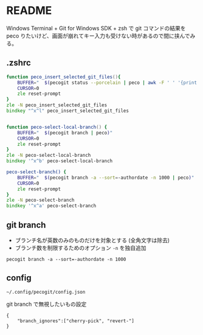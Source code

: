 # README

Windows Terminal + Git for Windows SDK + zsh で git コマンドの結果を peco りたいけど、画面が崩れてキー入力も受けない時があるので間に挟んでみる。  
## .zshrc

```zsh
function peco_insert_selected_git_files(){
    BUFFER="  $(pecogit status --porcelain | peco | awk -F ' ' '{print $NF}' | tr '\n' ' ')"
    CURSOR=0
    zle reset-prompt
}
zle -N peco_insert_selected_git_files
bindkey "^x^l" peco_insert_selected_git_files


function peco-select-local-branch() {
    BUFFER="  $(pecogit branch | peco)"
    CURSOR=0
    zle reset-prompt
}
zle -N peco-select-local-branch
bindkey '^x^b' peco-select-local-branch

peco-select-branch() {
    BUFFER="  $(pecogit branch -a --sort=-authordate -n 1000 | peco)"
    CURSOR=0
    zle reset-prompt
}
zle -N peco-select-branch
bindkey '^x^a' peco-select-branch
```

## git branch

* ブランチ名が英数のみのものだけを対象とする (全角文字は除去)
* ブランチ数を制限するためのオプション `-n` を独自追加

```
pecogit branch -a --sort=-authordate -n 1000
```

## config

`~/.config/pecogit/config.json`  

git branch で無視したいもの設定

```
{
    "branch_ignores":["cherry-pick", "revert-"]
}
```
